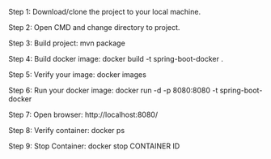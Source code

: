 Step 1: Download/clone the project to your local machine.

Step 2: Open CMD and change directory to project.

Step 3: Build project: mvn package

Step 4: Build docker image: docker build -t spring-boot-docker .

Step 5: Verify your image: docker images 

Step 6: Run your docker image:  docker run -d -p 8080:8080 -t spring-boot-docker

Step 7: Open browser: http://localhost:8080/

Step 8: Verify container: docker ps 

Step 9: Stop Container: docker stop CONTAINER ID